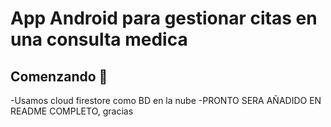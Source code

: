 # App Android para gestionar citas en una consulta medica

## Comenzando 🚀

-Usamos cloud firestore como BD en la nube
-PRONTO SERA AÑADIDO EN README COMPLETO, gracias

